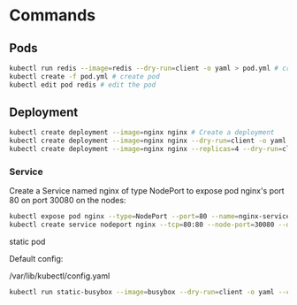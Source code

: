# Commands

## Pods

```bash
kubectl run redis --image=redis --dry-run=client -o yaml > pod.yml # create yml file
kubectl create -f pod.yml # create pod
kubectl edit pod redis # edit the pod
```

## Deployment

```bash
kubectl create deployment --image=nginx nginx # Create a deployment
kubectl create deployment --image=nginx nginx --dry-run=client -o yaml > nginx-deployment.yaml # create deployment yml file
kubectl create deployment --image=nginx nginx --replicas=4 --dry-run=client -o yaml > nginx-deployment.yaml
```



### Service

 Create a Service named nginx of type NodePort to expose pod nginx's port 80 on port 30080 on the nodes:

```bash
kubectl expose pod nginx --type=NodePort --port=80 --name=nginx-service --dry-run=client -o yaml
kubectl create service nodeport nginx --tcp=80:80 --node-port=30080 --dry-run=client -o yaml # This will not use the pods labels as selectors

```



static pod

Default config:

/var/lib/kubectl/config.yaml

```bash
kubectl run static-busybox --image=busybox --dry-run=client -o yaml --command -- sleep 1000 > static-busybox.yaml
```

